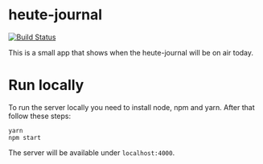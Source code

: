 # heute-journal

[![Build Status](https://travis-ci.org/bitboxer/heute-journal.svg?branch=master)](https://travis-ci.org/bitboxer/heute-journal)

This is a small app that shows when the heute-journal will
be on air today.

# Run locally

To run the server locally you need to install node, npm and yarn. After
that follow these steps:

```shell
yarn
npm start
```

The server will be available under `localhost:4000`.
